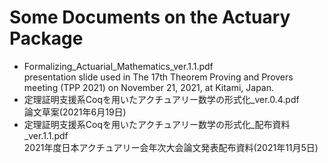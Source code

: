 # Some Documents on the Actuary Package

- Formalizing_Actuarial_Mathematics_ver.1.1.pdf  
presentation slide used in The 17th Theorem Proving and Provers meeting (TPP 2021) on November 21, 2021, at Kitami, Japan.
- 定理証明支援系Coqを用いたアクチュアリー数学の形式化_ver.0.4.pdf  
論文草案(2021年6月19日)
- 定理証明支援系Coqを用いたアクチュアリー数学の形式化_配布資料_ver.1.1.pdf  
2021年度日本アクチュアリー会年次大会論文発表配布資料(2021年11月5日)

